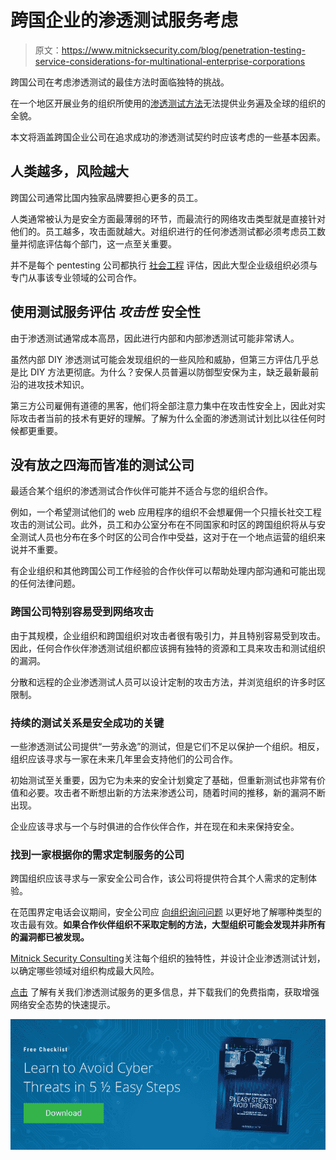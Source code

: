 # 跨国企业的渗透测试服务考虑

> 原文：<https://www.mitnicksecurity.com/blog/penetration-testing-service-considerations-for-multinational-enterprise-corporations>

跨国公司在考虑渗透测试的最佳方法时面临独特的挑战。

在一个地区开展业务的组织所使用的[渗透测试方法](/blog/understanding-the-6-main-types-of-penetration-testing)无法提供业务遍及全球的组织的全貌。

本文将涵盖跨国企业公司在追求成功的渗透测试契约时应该考虑的一些基本因素。

## 人类越多，风险越大

跨国公司通常比国内独家品牌要担心更多的员工。

人类通常被认为是安全方面最薄弱的环节，而最流行的网络攻击类型[](https://www.mitnicksecurity.com/blog/the-most-popular-cyber-attack-social-engineering)就是直接针对他们的。员工越多，攻击面就越大。对组织进行的任何渗透测试都必须考虑员工数量并彻底评估每个部门，这一点至关重要。

并不是每个 pentesting 公司都执行 [社会工程](https://www.mitnicksecurity.com/blog/social-engineering-attacks) 评估，因此大型企业级组织必须与专门从事该专业领域的公司合作。

## 使用测试服务评估 *攻击性* 安全性

由于渗透测试通常成本高昂，因此进行内部和内部渗透测试可能非常诱人。

虽然内部 DIY 渗透测试可能会发现组织的一些风险和威胁，但第三方评估几乎总是比 DIY 方法更彻底。为什么？安保人员普遍以防御型安保为主，缺乏最新最前沿的进攻技术知识。

第三方公司雇佣有道德的黑客，他们将全部注意力集中在攻击性安全上，因此对实际攻击者当前的技术有更好的理解。了解为什么全面的渗透测试计划比以往任何时候都更重要。

## 没有放之四海而皆准的测试公司

最适合某个组织的渗透测试合作伙伴可能并不适合与您的组织合作。

例如，一个希望测试他们的 web 应用程序的组织不会想雇佣一个只擅长社交工程攻击的测试公司。此外，员工和办公室分布在不同国家和时区的跨国组织将从与安全测试人员也分布在多个时区的公司合作中受益，这对于在一个地点运营的组织来说并不重要。

有企业组织和其他跨国公司工作经验的合作伙伴可以帮助处理内部沟通和可能出现的任何法律问题。

### 跨国公司特别容易受到网络攻击

由于其规模，企业组织和跨国组织对攻击者很有吸引力，并且特别容易受到攻击。因此，任何合作伙伴渗透测试组织都应该拥有独特的资源和工具来攻击和测试组织的漏洞。

分散和远程的企业渗透测试人员可以设计定制的攻击方法，并浏览组织的许多时区限制。

### 持续的测试关系是安全成功的关键

一些渗透测试公司提供“一劳永逸”的测试，但是它们不足以保护一个组织。相反，组织应该寻求与一家在未来几年里会支持他们的公司合作。

初始测试至关重要，因为它为未来的安全计划奠定了基础，但重新测试也非常有价值和必要。攻击者不断想出新的方法来渗透公司，随着时间的推移，新的漏洞不断出现。

企业应该寻求与一个与时俱进的合作伙伴合作，并在现在和未来保持安全。

### 找到一家根据你的需求定制服务的公司

跨国组织应该寻求与一家安全公司合作，该公司将提供符合其个人需求的定制体验。

在范围界定电话会议期间，安全公司应 [向组织询问问题](https://www.mitnicksecurity.com/blog/choosing-a-penetration-testing-company-for-mac-based-environments) 以更好地了解哪种类型的攻击最有效。**如果合作伙伴组织不采取定制的方法，大型组织可能会发现并非所有的漏洞都已被发现。**

[Mitnick Security Consulting](/)关注每个组织的独特性，并设计企业渗透测试计划，以确定哪些领域对组织构成最大风险。

[点击](https://www.mitnicksecurity.com/penetration-testing) 了解有关我们渗透测试服务的更多信息，并下载我们的免费指南，获取增强网络安全态势的快速提示。

[![New call-to-action](img/95ee2efaa0b0e1050f47338da41f7869.png)](https://cta-redirect.hubspot.com/cta/redirect/3875471/7f9b1de1-cf7c-4700-8892-cdf9402b32cf)